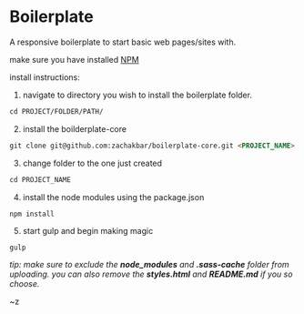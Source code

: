 # Boilerplate

A responsive boilerplate to start basic web pages/sites with.

make sure you have installed [NPM](https://www.npmjs.com/get-npm)

install instructions:
1. navigate to directory you wish to install the boilerplate folder.
```html
cd PROJECT/FOLDER/PATH/
```
2. install the boilderplate-core
```html
git clone git@github.com:zachakbar/boilerplate-core.git <PROJECT_NAME>
```
3. change folder to the one just created
```html
cd PROJECT_NAME
```
4. install the node modules using the package.json
```html
npm install
```
5. start gulp and begin making magic
```
gulp
```

_tip: make sure to exclude the **node_modules** and **.sass-cache** folder from uploading. you can also remove the **styles.html** and **README.md** if you so choose._

~z
